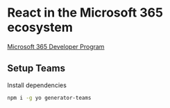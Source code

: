 # React in the Microsoft 365 ecosystem


[Microsoft 365 Developer Program](https://developer.microsoft.com/en-us/microsoft-365/dev-program)



## Setup Teams

Install dependencies

```bash
npm i -g yo generator-teams
```
